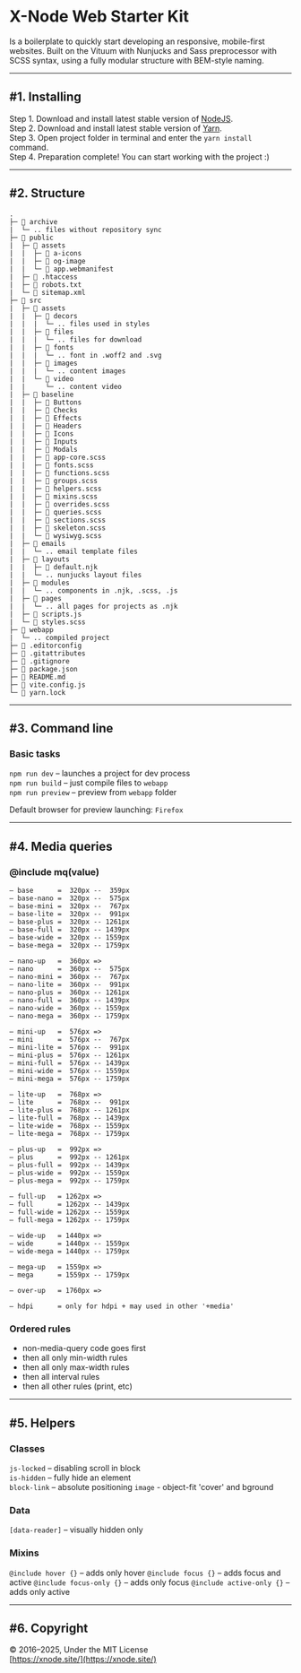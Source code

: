 # X-Node Web Starter Kit

Is a boilerplate to quickly start developing an responsive, mobile-first websites. Built on the Vituum with Nunjucks and Sass preprocessor with SCSS syntax, using a fully modular structure with BEM-style naming.

---

## #1. Installing

Step 1. Download and install latest stable version of [NodeJS](https://nodejs.org/en/).  
Step 2. Download and install latest stable version of [Yarn](https://yarnpkg.com/en/docs/install).  
Step 3. Open project folder in terminal and enter the `yarn install` command.  
Step 4. Preparation complete! You can start working with the project :)

---

## #2. Structure

```
.
├─ 📁 archive
|  └─ .. files without repository sync
├─ 📁 public
|  ├─ 📁 assets
|  |  ├─ 📁 a-icons
|  |  ├─ 📁 og-image
|  |  └─ 📄 app.webmanifest
|  ├─ 📄 .htaccess
|  ├─ 📄 robots.txt
|  └─ 📄 sitemap.xml
├─ 📁 src
|  ├─ 📁 assets
|  |  ├─ 📁 decors
|  |  |  └─ .. files used in styles
|  |  ├─ 📁 files
|  |  |  └─ .. files for download
|  |  ├─ 📁 fonts
|  |  |  └─ .. font in .woff2 and .svg
|  |  ├─ 📁 images
|  |  |  └─ .. content images
|  |  └─ 📁 video
|  |     └─ .. content video
|  ├─ 📁 baseline
|  |  ├─ 📁 Buttons
|  |  ├─ 📁 Checks
|  |  ├─ 📁 Effects
|  |  ├─ 📁 Headers
|  |  ├─ 📁 Icons
|  |  ├─ 📁 Inputs
|  |  ├─ 📁 Modals
|  |  ├─ 📄 app-core.scss
|  |  ├─ 📄 fonts.scss
|  |  ├─ 📄 functions.scss
|  |  ├─ 📄 groups.scss
|  |  ├─ 📄 helpers.scss
|  |  ├─ 📄 mixins.scss
|  |  ├─ 📄 overrides.scss
|  |  ├─ 📄 queries.scss
|  |  ├─ 📄 sections.scss
|  |  ├─ 📄 skeleton.scss
|  |  └─ 📄 wysiwyg.scss
|  ├─ 📁 emails
|  |  └─ .. email template files
|  ├─ 📁 layouts
|  |  ├─ 📄 default.njk
|  |  └─ .. nunjucks layout files
|  ├─ 📁 modules
|  |  └─ .. components in .njk, .scss, .js
|  ├─ 📁 pages
|  |  └─ .. all pages for projects as .njk
|  ├─ 📄 scripts.js
|  └─ 📄 styles.scss
├─ 📁 webapp
|  └─ .. compiled project
├─ 📄 .editorconfig
├─ 📄 .gitattributes
├─ 📄 .gitignore
├─ 📄 package.json
├─ 📄 README.md
├─ 📄 vite.config.js
└─ 📄 yarn.lock
```

---

## #3. Command line

### Basic tasks

`npm run dev` – launches a project for dev process  
`npm run build` – just compile files to `webapp`  
`npm run preview` – preview from `webapp` folder

Default browser for preview launching: `Firefox`

---

## #4. Media queries

### @include mq(value)

```
– base      =  320px --  359px
– base-nano =  320px --  575px
– base-mini =  320px --  767px
– base-lite =  320px --  991px
– base-plus =  320px -- 1261px
– base-full =  320px -- 1439px
– base-wide =  320px -- 1559px
– base-mega =  320px -- 1759px

– nano-up   =  360px =>
– nano      =  360px --  575px
– nano-mini =  360px --  767px
– nano-lite =  360px --  991px
– nano-plus =  360px -- 1261px
– nano-full =  360px -- 1439px
– nano-wide =  360px -- 1559px
– nano-mega =  360px -- 1759px

– mini-up   =  576px =>
– mini      =  576px --  767px
– mini-lite =  576px --  991px
– mini-plus =  576px -- 1261px
– mini-full =  576px -- 1439px
– mini-wide =  576px -- 1559px
– mini-mega =  576px -- 1759px

– lite-up   =  768px =>
– lite      =  768px --  991px
– lite-plus =  768px -- 1261px
– lite-full =  768px -- 1439px
– lite-wide =  768px -- 1559px
– lite-mega =  768px -- 1759px

– plus-up   =  992px =>
– plus      =  992px -- 1261px
– plus-full =  992px -- 1439px
– plus-wide =  992px -- 1559px
– plus-mega =  992px -- 1759px

– full-up   = 1262px =>
– full      = 1262px -- 1439px
– full-wide = 1262px -- 1559px
– full-mega = 1262px -- 1759px

– wide-up   = 1440px =>
– wide      = 1440px -- 1559px
– wide-mega = 1440px -- 1759px

– mega-up   = 1559px =>
– mega      = 1559px -- 1759px

– over-up   = 1760px =>

– hdpi      = only for hdpi + may used in other '+media'
```

### Ordered rules

-  non-media-query code goes first
-  then all only min-width rules
-  then all only max-width rules
-  then all interval rules
-  then all other rules (print, etc)

---

## #5. Helpers

### Classes

`js-locked` – disabling scroll in block  
`is-hidden` – fully hide an element  
`block-link` – absolute positioning
`image` - object-fit 'cover' and bground

### Data

`[data-reader]` – visually hidden only

### Mixins

`@include hover {}` – adds only hover
`@include focus {}` – adds focus and active
`@include focus-only {}` – adds only focus
`@include active-only {}` – adds only active

---

## #6. Copyright

© 2016–2025, Under the MIT License  
[https://xnode.site/](https://xnode.site/)
